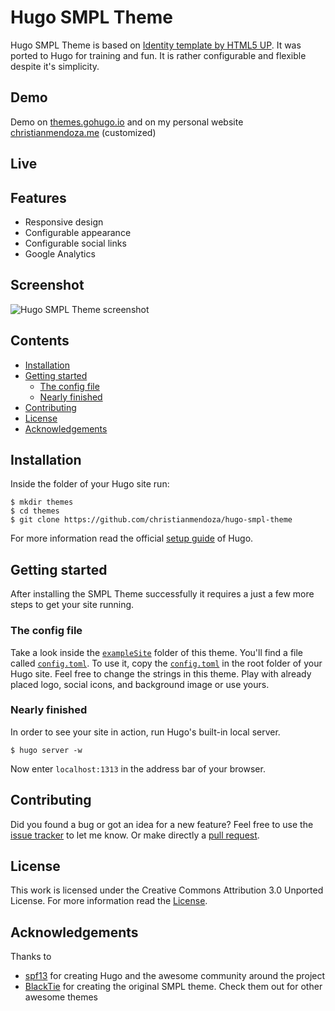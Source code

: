 # Hugo SMPL Theme

Hugo SMPL Theme is based on [Identity template by HTML5 UP](http://html5up.net/identity). It was ported to Hugo for training and fun. It is rather configurable and flexible despite it's simplicity.

## Demo

Demo on [themes.gohugo.io](http://themes.gohugo.io/theme/hugo-smpl-theme/) and on my personal website [christianmendoza.me](//christianmendoza.me) (customized)

## Live

## Features

- Responsive design
- Configurable appearance
- Configurable social links
- Google Analytics

## Screenshot

![Hugo SMPL Theme screenshot](https://raw.githubusercontent.com/christianmendoza/hugo-smpl-theme/master/images/screenshot.png)


## Contents

- [Installation](#installation)
- [Getting started](#getting-started)
    - [The config file](#the-config-file)
    - [Nearly finished](#nearly-finished)
- [Contributing](#contributing)
- [License](#license)
- [Acknowledgements](#acknowledgements)


## Installation

Inside the folder of your Hugo site run:

    $ mkdir themes
    $ cd themes
    $ git clone https://github.com/christianmendoza/hugo-smpl-theme

For more information read the official [setup guide](//gohugo.io/overview/installing/) of Hugo.


## Getting started

After installing the SMPL Theme successfully it requires a just a few more steps to get your site running.


### The config file

Take a look inside the [`exampleSite`](//github.com/christianmendoza/hugo-smpl-theme/tree/master/exampleSite) folder of this theme. You'll find a file called [`config.toml`](//github.com/christianmendoza/hugo-smpl-theme/blob/master/exampleSite/config.toml). To use it, copy the [`config.toml`](//github.com/christianmendoza/hugo-smpl-theme/blob/master/exampleSite/config.toml) in the root folder of your Hugo site. Feel free to change the strings in this theme. Play with already placed logo, social icons, and background image or use yours.


### Nearly finished

In order to see your site in action, run Hugo's built-in local server. 

    $ hugo server -w

Now enter `localhost:1313` in the address bar of your browser.


## Contributing

Did you found a bug or got an idea for a new feature? Feel free to use the [issue tracker](//github.com/christianmendoza/hugo-smpl-theme/issues) to let me know. Or make directly a [pull request](//github.com/christianmendoza/hugo-smpl-theme/pulls).


## License

This work is licensed under the Creative Commons Attribution 3.0 Unported License. For more information read the [License](//github.com/christianmendoza/hugo-smpl-theme/blob/master/LICENSE).


## Acknowledgements

Thanks to

- [spf13](//github.com/spf13) for creating Hugo and the awesome community around the project
- [BlackTie](http://blacktie.co/) for creating the original SMPL theme. Check them out for other awesome themes